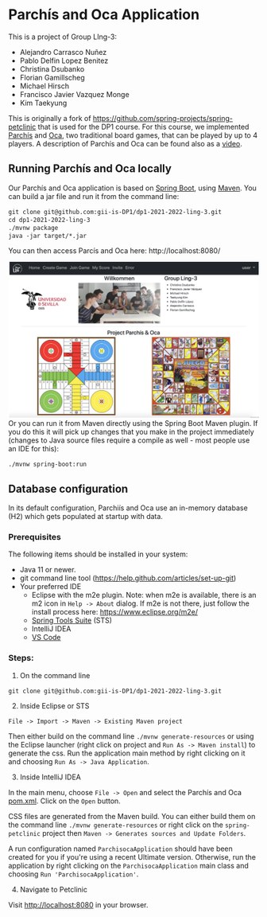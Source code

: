 # Parchís and Oca  Application

This is a project of Group LIng-3:

* Alejandro Carrasco Nuñez
* Pablo Delfin Lopez Benitez
* Christina Dsubanko
* Florian Gamillscheg
* Michael Hirsch
* Francisco Javier Vazquez Monge
* Kim Taekyung

This is originally a fork of https://github.com/spring-projects/spring-petclinic that is used for the DP1 course. For this 
course, we implemented [Parchís](https://en.wikipedia.org/wiki/Parch%C3%ADs) and [Oca](https://en.wikipedia.org/wiki/Game_of_the_Goose), two traditional board games, that can be played by up to 4 players. A description of Parchís and Oca can be found
also as a [video](https://youtu.be/UGfm4RM0_tM).

## Running Parchís and Oca locally
Our Parchís and Oca application is based on [Spring Boot](https://spring.io/guides/gs/spring-boot), using [Maven](https://spring.io/guides/gs/maven/). You can build a jar file and run it from the command line:


```
git clone git@github.com:gii-is-DP1/dp1-2021-2022-ling-3.git
cd dp1-2021-2022-ling-3
./mvnw package
java -jar target/*.jar
```

You can then access Parcís and Oca here: http://localhost:8080/

![parcis_and_oca](src/main/resources/static/resources/images/main_page.png)
Or you can run it from Maven directly using the Spring Boot Maven plugin. If you do this it will pick up changes that you make in the project immediately (changes to Java source files require a compile as well - most people use an IDE for this):

```
./mvnw spring-boot:run
```

## Database configuration

In its default configuration, Parchiís and Oca use an in-memory database (H2) which
gets populated at startup with data.

### Prerequisites
The following items should be installed in your system:
* Java 11 or newer.
* git command line tool (https://help.github.com/articles/set-up-git)
* Your preferred IDE
    * Eclipse with the m2e plugin. Note: when m2e is available, there is an m2 icon in `Help -> About` dialog. If m2e is
      not there, just follow the install process here: https://www.eclipse.org/m2e/
    * [Spring Tools Suite](https://spring.io/tools) (STS)
    * IntelliJ IDEA
    * [VS Code](https://code.visualstudio.com)

### Steps:

1) On the command line
```
git clone git@github.com:gii-is-DP1/dp1-2021-2022-ling-3.git
```
2) Inside Eclipse or STS
```
File -> Import -> Maven -> Existing Maven project
```

Then either build on the command line `./mvnw generate-resources` or using the Eclipse launcher (right click on project and `Run As -> Maven install`) to generate the css. Run the application main method by right clicking on it and choosing `Run As -> Java Application`.

3) Inside IntelliJ IDEA

In the main menu, choose `File -> Open` and select the Parchís and Oca [pom.xml](pom.xml). Click on the `Open` button.

CSS files are generated from the Maven build. You can either build them on the command line `./mvnw generate-resources`
or right click on the `spring-petclinic` project then `Maven -> Generates sources and Update Folders`.

A run configuration named `ParchisocaApplication` should have been created for you if you're using a recent Ultimate
version. Otherwise, run the application by right clicking on the `ParchisocaApplication` main class and choosing
`Run 'ParchisocaApplication'`.

4) Navigate to Petclinic

Visit [http://localhost:8080](http://localhost:8080) in your browser.



